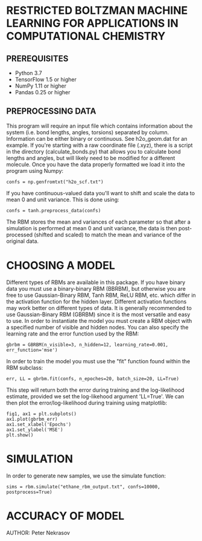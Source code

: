 # RESTRICTED BOLTZMAN MACHINE LEARNING FOR APPLICATIONS IN COMPUTATIONAL CHEMISTRY 

## PREREQUISITES 

- Python 3.7
- TensorFlow 1.5 or higher
- NumPy 1.11 or higher
- Pandas 0.25 or higher

## PREPROCESSING DATA 

This program will require an input file which contains information about the system (i.e. bond lengths, angles, torsions) separated by column. Information can be either binary or continuous. See h2o_geom.dat for an example. If you're starting with a raw coordinate file (.xyz), there is a script in the directory (calculate_bonds.py) that allows you to calculate bond lengths and angles, but will likely need to be modified for a different molecule. Once you have the data properly formatted we load it into the program using Numpy:

```
confs = np.genfromtxt("h2o_scf.txt")
```

If you have continuous-valued data you'll want to shift and scale the data to mean 0 and unit variance. This is done using:

```
confs = tanh.preprocess_data(confs)
```

The RBM stores the mean and variances of each parameter so that after a simulation is performed at mean 0 and unit variance, the data is then post-processed (shifted and scaled) to match the mean and variance of the original data. 

# CHOOSING A MODEL

Different types of RBMs are available in this package. If you have binary data you must use a binary-binary RBM (BBRBM), but otherwise you are free to use Gaussian-Binary RBM, Tanh RBM, ReLU RBM, etc. which differ in the activation function for the hidden layer. Different activation functions may work better on different types of data. It is generally recommended to use Gaussian-Binary RBM (GBRBM) since it is the most versatile and easy to use. In order to instantiate the model you must create a RBM object with a specified number of visible and hidden nodes. You can also specify the learning rate and the error function used by the RBM:

```
gbrbm = GBRBM(n_visible=3, n_hidden=12, learning_rate=0.001, err_function='mse')
```

In order to train the model you must use the "fit" function found within the RBM subclass:

```
err, LL = gbrbm.fit(confs, n_epoches=20, batch_size=20, LL=True)
```

This step will return both the error during training and the log-likelihood estimate, provided we set the log-likehood argument 'LL=True'. We can then plot the error/log-likelihood during training using matplotlib:

```
fig1, ax1 = plt.subplots()
ax1.plot(gbrbm_err)
ax1.set_xlabel('Epochs')
ax1.set_ylabel('MSE')
plt.show()
```

# SIMULATION

In order to generate new samples, we use the simulate function:

```
sims = rbm.simulate("ethane_rbm_output.txt", confs=10000, postprocess=True)
```

# ACCURACY OF MODEL

AUTHOR: Peter Nekrasov
